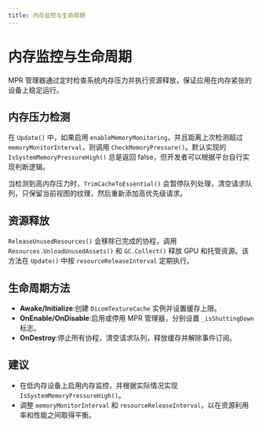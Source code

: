 ```yaml
---
title: 内存监控与生命周期 
---
```

# 内存监控与生命周期 

MPR 管理器通过定时检查系统内存压力并执行资源释放，保证应用在内存紧张的设备上稳定运行。

## 内存压力检测

在 `Update()` 中，如果启用 `enableMemoryMonitoring`，并且距离上次检测超过 `memoryMonitorInterval`，则调用 `CheckMemoryPressure()`。默认实现的 `IsSystemMemoryPressureHigh()` 总是返回 false，但开发者可以根据平台自行实现判断逻辑。

当检测到高内存压力时，`TrimCacheToEssential()` 会暂停队列处理，清空请求队列，只保留当前视图的纹理，然后重新添加高优先级请求。

## 资源释放

`ReleaseUnusedResources()` 会移除已完成的协程，调用 `Resources.UnloadUnusedAssets()` 和 `GC.Collect()` 释放 GPU 和托管资源。该方法在 `Update()` 中按 `resourceReleaseInterval` 定期执行。

## 生命周期方法

* **Awake/Initialize**:创建 `DicomTextureCache` 实例并设置缓存上限。
* **OnEnable/OnDisable**:启用或停用 MPR 管理器，分别设置 `_isShuttingDown` 标志。
* **OnDestroy**:停止所有协程，清空请求队列，释放缓存并解除事件订阅。

## 建议

* 在低内存设备上启用内存监控，并根据实际情况实现 `IsSystemMemoryPressureHigh()`。
* 调整 `memoryMonitorInterval` 和 `resourceReleaseInterval`，以在资源利用率和性能之间取得平衡。